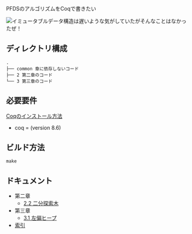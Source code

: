 PFDSのアルゴリズムをCoqで書きたい

![イミュータブルデータ構造は遅いような気がしていたがそんなことはなかったぜ！](http://raw.github.o-in.dwango.co.jp/Yoshihiro-Imai/pfds_coq/images/PFDS_kinaba.png)

## ディレクトリ構成

```tree
.
├── common 章に依存しないコード
├── 2 第二章のコード
└── 3 第三章のコード
```


## 必要要件

[Coqのインストール方法](http://gist.github.o-in.dwango.co.jp/Yoshihiro-Imai/c9fc864f04e28c0299f72add23ad7fa8)

* coq = (version 8.6)


## ビルド方法

```console
make
```


## ドキュメント

- 第二章
    - [2.2 二分探索木](http://pages.github.o-in.dwango.co.jp/Yoshihiro-Imai/pfds_coq/PFDS.2.BinaryTree.html)
- 第三章
    - [3.1 左偏ヒープ](http://pages.github.o-in.dwango.co.jp/Yoshihiro-Imai/pfds_coq/PFDS.3.LeftistHeap.html)
- [索引](http://pages.github.o-in.dwango.co.jp/Yoshihiro-Imai/pfds_coq/index.html)
